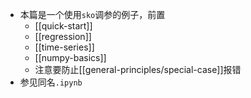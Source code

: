 - 本篇是一个使用`sko`调参的例子，前置
  - [[quick-start]]
  - [[regression]]
  - [[time-series]]
  - [[numpy-basics]]
  - 注意要防止[[general-principles/special-case]]报错
- 参见同名`.ipynb`